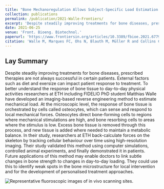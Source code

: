 ```yaml
---
title: "Bone Mechanoregulation Allows Subject-Specific Load Estimation Based on Time-Lapsed Micro-CT and HR-pQCT in Vivo"
collection: publications
permalink: /publication/2021-Walle-Frontiers/
excerpt: 'Despite steadily improving treatments for bone diseases, prescribed therapies are not always successful in certain patients.'
date: 2021-06-25
venue: 'Front. Bioeng. Biotechnol.'
paperurl: 'https://www.frontiersin.org/articles/10.3389/fbioe.2021.677985/full'
citation: 'Walle M, Marques FC, Ohs N, Blauth M, Müller R and Collins CJ (2021) Bone Mechanoregulation Allows Subject-Specific Load Estimation Based on Time-Lapsed Micro-CT and HR-pQCT in Vivo. Front. Bioeng. Biotechnol. 9:677985. doi: 10.3389/fbioe.2021.677985'
---
```


## Lay Summary
Despite steadily improving treatments for bone diseases, prescribed therapies are not always successful in certain patients. External factors such as diet and exersize can impact patient response to treatment. To better understand the response of bone tissue to day-to-day physical activities researchers at ETH including FIDELIO PhD student Matthias Walle have developed an imaging-based reverse engineering method to estimate mechanical load. At the microscopic level, the response of bone tissue is orchestrated by cells called osteocytes, which can sense and respond to local mechanical forces. Osteocytes direct bone-forming cells to regions where mechanical stimulations are high, and bone resorbing cells to areas where the stimulus is low. Excess bone tissue is removed through this process, and new tissue is added where needed to maintain a metabolic balance. In their study, researchers at ETH back-calculate forces on the skeleton by tracking cellular behaviour over time using high-resolution imaging. Their study validated this method using computer simulations, controlled animal experiments, and finally demonstrated it in patients. Future applications of this method may enable doctors to link subtle changes in bone strength to changes in day-to-day loading. They could use this to identify weak spots in the bone microstructure for local intervention and for the development of personalised treatment approaches.

![Representative fluoroscopic images of in vivo scanning sites.](https://www.frontiersin.org/files/Articles/677985/fbioe-09-677985-HTML/image_m/fbioe-09-677985-g001.jpg)
